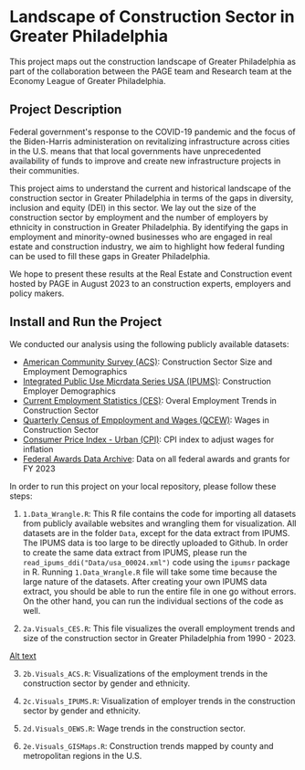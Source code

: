 # Landscape of Construction Sector in Greater Philadelphia 

This project maps out the construction landscape of Greater Philadelphia as part of the collaboration between the PAGE team and Research team at the Economy League of Greater Philadelphia. 

## Project Description 

Federal government's response to the COVID-19 pandemic and the focus of the Biden-Harris administeration on revitalizing infrastructure across cities in the U.S. means that that local governments have unprecedented availability of funds to improve and create new infrastructure projects in their communities. 

This project aims to understand the current and historical landscape of the construction sector in Greater Philadelphia in terms of the gaps in diversity, inclusion and equity (DEI) in this sector. We lay out the size of the construction sector by employment and the number of employers by ethnicity in construction in Greater Philadelphia. By identifying the gaps in employment and minority-owned businesses who are engaged in real estate and construction industry, we aim to highlight how federal funding can be used to fill these gaps in Greater Philadelphia. 

We hope to present these results at the Real Estate and Construction event hosted by PAGE in August 2023 to an construction experts, employers and policy makers. 

## Install and Run the Project 

We conducted our analysis using the following publicly available datasets: 

- [American Community Survey (ACS)](https://www.census.gov/programs-surveys/acs/): Construction Sector Size and Employment Demographics
- [Integrated Public Use Micrdata Series USA (IPUMS)](https://usa.ipums.org/usa/): Construction Employer Demographics
- [Current Employment Statistics (CES)](https://www.bls.gov/data/): Overal Employment Trends in Construction Sector
- [Quarterly Census of Empployment and Wages (QCEW)](https://www.bls.gov/data/): Wages in Construction Sector
- [Consumer Price Index - Urban (CPI)](https://www.bls.gov/data/): CPI index to adjust wages for inflation 
- [Federal Awards Data Archive](https://www.usaspending.gov/download_center/award_data_archive): Data on all federal awards and grants for FY 2023



In order to run this project on your local repository, please follow these steps: 

1. `1.Data_Wrangle.R`: This R file contains the code for importing all datasets from publicly available websites and wrangling them for visualization. All datasets are in the folder `Data`, except for the data extract from IPUMS. The IPUMS data is too large to be directly uploaded to Github. In order to create the same data extract from IPUMS, please run the `read_ipums_ddi("Data/usa_00024.xml")` code using the `ipumsr` package in R. Running `1.Data_Wrangle.R` file will take some time because the large nature of the datasets. After creating your own IPUMS data extract, you should be able to run the entire file in one go without errors. On the other hand, you can run the individual sections of the code as well. 

2. `2a.Visuals_CES.R`: This file visualizes the overall employment trends and size of the construction sector in Greater Philadelphia from 1990 - 2023. 

[Alt text](Figures/employment_line.png)

3. `2b.Visuals_ACS.R`: Visualizations of the employment trends in the construction sector by gender and ethnicity.

4. `2c.Visuals_IPUMS.R`: Visualization of employer trends in the construction sector by gender and ethnicity. 

5. `2d.Visuals_OEWS.R`: Wage trends in the construction sector.

6. `2e.Visuals_GISMaps.R`: Construction trends mapped by county and metropolitan regions in the U.S.
